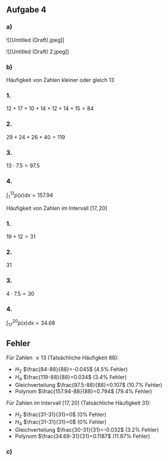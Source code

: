 ## Aufgabe 4
### a)
![[Untitled (Draft).jpeg]]

![[Untitled (Draft) 2.jpeg]]

### b)
Häufigkeit von Zahlen kleiner oder gleich 13
### 1.
$12+17+10+14+12+14+15=84$
### 2.
$29+24+26+40=119$
### 3.
$13\cdot 7.5 =97.5$
### 4. 
$\int_{1}^{13}p(x)dx=157.94$

Häufigkeit von Zahlen im Intervall $[17,20]$
### 1.
$19+12=31$
### 2.
31
### 3.
$4\cdot 7.5=30$
### 4.
$\int_{17}^{20}p(x)dx=34.68$

## Fehler
Für Zahlen $\le 13$ (Tatsächliche Häufigkeit $88$):
- $H_2$ $\frac{84-88}{88}=-0.045$ ($4.5\%$ Fehler)
- $H_{4}$ $\frac{119-88}{88}=0.034$ ($3.4\%$ Fehler)
- Gleichverteilung $\frac{97.5-88}{88}=0.107$ ($10.7\%$ Fehler)
- Polynom $\frac{157.94-88}{88}=0.794$ ($79.4\%$ Fehler)

Für Zahlen im Intervall $[17,20]$ (Tatsächliche Häufigkeit 31):
-  $H_2$ $\frac{31-31}{31}=0$ ($0\%$ Fehler)
- $H_{4}$ $\frac{31-31}{31}=0$ ($0\%$ Fehler)
- Gleichverteilung $\frac{30-31}{31}=-0.032$ ($3.2\%$ Fehler)
- Polynom $\frac{34.68-31}{31}=0.1187$ ($11.87\%$ Fehler)
### c)


